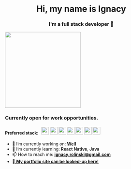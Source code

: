 <h1 align="center"><b>Hi, my name is Ignacy</b></h1>

<h3 align="center">I'm a full stack developer 👋</h3>

<img width="250px" src="https://github.com/user-attachments/assets/8a68deb0-ce45-49e3-afd1-394f7675fd9c" />



</h4>
<h3>Currently open for work opportunities.</h3>

<div>
<h4>Preferred stack: &nbsp;  
<img width="25px" src="https://github.com/user-attachments/assets/0cc9e476-5c92-43fc-a618-2f8d6ef2c723" />  
<img width="25px" src="https://github.com/user-attachments/assets/def19d87-4858-468c-b82c-0d0514ab3d01" />
<img width="25px" src="https://github.com/user-attachments/assets/54ce60e6-d141-46ed-af65-42ec28782ff8" />
<img width="25px" src="https://github.com/user-attachments/assets/c5525e3f-3797-4dac-951b-6e547827c3f6" />
<img width="25px" src="https://github.com/user-attachments/assets/5d9a4aa1-5544-4ff0-9599-c8ddac5d9d4e" />
<img width="25px" src="https://github.com/user-attachments/assets/0e185cdb-8f36-4fe6-81da-42f030813b0f" />
<img width="25px" src="https://github.com/user-attachments/assets/b41df107-914f-4b11-bdab-17c1f7776240" />
</div>


- 🔭 I’m currently working on: <b><a href="https://github.com/irolinski/Well_CBT">Well</a></b>
- 🌱 I’m currently learning: <b>React Native</b>, <b>Java</b>
- 📫 How to reach me: <b>ignacy.rolinski@gmail.com</b>
- 🎨<a href="https://irolinskidev.pl"> <b>My portfolio site can be looked-up here!</b></a>


<!--
**irolinski/irolinski** is a ✨ _special_ ✨ repository because its `README.md` (this file) appears on your GitHub profile.
-->
